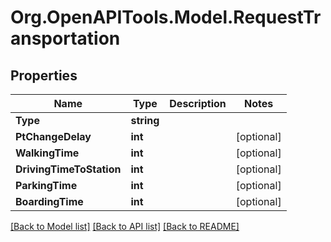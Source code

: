 # Org.OpenAPITools.Model.RequestTransportation
## Properties

Name | Type | Description | Notes
------------ | ------------- | ------------- | -------------
**Type** | **string** |  | 
**PtChangeDelay** | **int** |  | [optional] 
**WalkingTime** | **int** |  | [optional] 
**DrivingTimeToStation** | **int** |  | [optional] 
**ParkingTime** | **int** |  | [optional] 
**BoardingTime** | **int** |  | [optional] 

[[Back to Model list]](../README.md#documentation-for-models) [[Back to API list]](../README.md#documentation-for-api-endpoints) [[Back to README]](../README.md)

